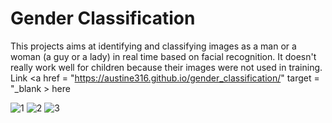# Gender Classification

This projects aims at identifying and classifying images as a man or a woman (a guy or a lady) in real time based on facial recognition. It doesn't really work well for children because their images were not used in training. Link <a href = "https://austine316.github.io/gender_classification/" target = "_blank > here </a>

![1](https://user-images.githubusercontent.com/77448406/144764475-8e40a82a-82c9-4519-b4d9-c7867aee735e.png)
![2](https://user-images.githubusercontent.com/77448406/144764478-0e498929-d740-42ae-90a4-622fde662a1a.png)
![3](https://user-images.githubusercontent.com/77448406/144764483-418ba22a-b5a2-4a6e-b5af-01ca424d7e4d.png)
